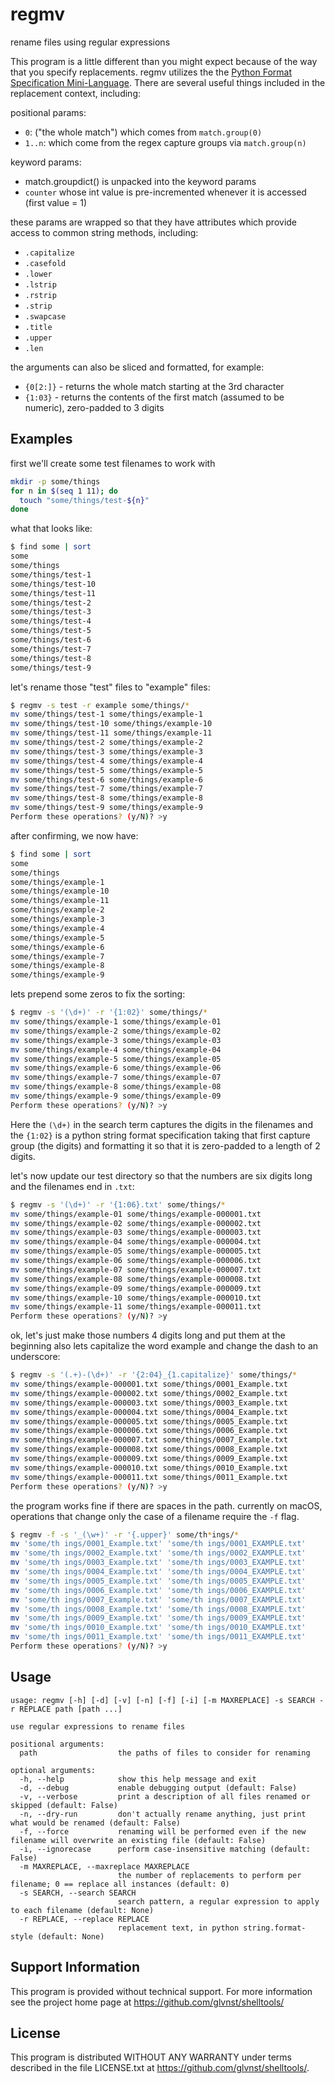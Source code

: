 # regmv

rename files using regular expressions

This program is a little different than you might expect  because of the way that you specify replacements. regmv utilizes the the [Python Format Specification Mini-Language](https://docs.python.org/3/library/string.html#format-specification-mini-language). There are several useful things included in the replacement context, including:

positional params:

* `0`: ("the whole match") which comes from `match.group(0)`
* `1..n`: which come from the regex capture groups via `match.group(n)`

keyword params:

* match.groupdict() is unpacked into the keyword params
* `counter` whose int value is pre-incremented whenever it is accessed (first value = 1)

these params are wrapped so that they have attributes which provide access to common string methods, including:

* `.capitalize`
* `.casefold`
* `.lower`
* `.lstrip`
* `.rstrip`
* `.strip`
* `.swapcase`
* `.title`
* `.upper`
* `.len`

the arguments can also be sliced and formatted, for example:

* `{0[2:]}` - returns the whole match starting at the 3rd character
* `{1:03}` - returns the contents of the first match (assumed to be numeric), zero-padded to 3 digits

## Examples

first we'll create some test filenames to work with

```sh
mkdir -p some/things
for n in $(seq 1 11); do
  touch "some/things/test-${n}"
done
```

what that looks like:

```sh
$ find some | sort
some
some/things
some/things/test-1
some/things/test-10
some/things/test-11
some/things/test-2
some/things/test-3
some/things/test-4
some/things/test-5
some/things/test-6
some/things/test-7
some/things/test-8
some/things/test-9
```

let's rename those "test" files to "example" files:

```sh
$ regmv -s test -r example some/things/*
mv some/things/test-1 some/things/example-1
mv some/things/test-10 some/things/example-10
mv some/things/test-11 some/things/example-11
mv some/things/test-2 some/things/example-2
mv some/things/test-3 some/things/example-3
mv some/things/test-4 some/things/example-4
mv some/things/test-5 some/things/example-5
mv some/things/test-6 some/things/example-6
mv some/things/test-7 some/things/example-7
mv some/things/test-8 some/things/example-8
mv some/things/test-9 some/things/example-9
Perform these operations? (y/N)? >y
```

after confirming, we now have:

```sh
$ find some | sort
some
some/things
some/things/example-1
some/things/example-10
some/things/example-11
some/things/example-2
some/things/example-3
some/things/example-4
some/things/example-5
some/things/example-6
some/things/example-7
some/things/example-8
some/things/example-9
```

lets prepend some zeros to fix the sorting:

```sh
$ regmv -s '(\d+)' -r '{1:02}' some/things/*
mv some/things/example-1 some/things/example-01
mv some/things/example-2 some/things/example-02
mv some/things/example-3 some/things/example-03
mv some/things/example-4 some/things/example-04
mv some/things/example-5 some/things/example-05
mv some/things/example-6 some/things/example-06
mv some/things/example-7 some/things/example-07
mv some/things/example-8 some/things/example-08
mv some/things/example-9 some/things/example-09
Perform these operations? (y/N)? >y
```

Here the `(\d+)` in the search term captures the digits in the filenames and the `{1:02}` is a python string format specification taking that first capture group (the digits) and formatting it so that it is zero-padded to a length of 2 digits.

let's now update our test directory so that the numbers are six digits long and the filenames end in `.txt`:

```sh
$ regmv -s '(\d+)' -r '{1:06}.txt' some/things/*
mv some/things/example-01 some/things/example-000001.txt
mv some/things/example-02 some/things/example-000002.txt
mv some/things/example-03 some/things/example-000003.txt
mv some/things/example-04 some/things/example-000004.txt
mv some/things/example-05 some/things/example-000005.txt
mv some/things/example-06 some/things/example-000006.txt
mv some/things/example-07 some/things/example-000007.txt
mv some/things/example-08 some/things/example-000008.txt
mv some/things/example-09 some/things/example-000009.txt
mv some/things/example-10 some/things/example-000010.txt
mv some/things/example-11 some/things/example-000011.txt
Perform these operations? (y/N)? >y
```

ok, let's just make those numbers 4 digits long and put them at the beginning also lets capitalize the word example and change the dash to an underscore:

```sh
$ regmv -s '(.+)-(\d+)' -r '{2:04}_{1.capitalize}' some/things/*
mv some/things/example-000001.txt some/things/0001_Example.txt
mv some/things/example-000002.txt some/things/0002_Example.txt
mv some/things/example-000003.txt some/things/0003_Example.txt
mv some/things/example-000004.txt some/things/0004_Example.txt
mv some/things/example-000005.txt some/things/0005_Example.txt
mv some/things/example-000006.txt some/things/0006_Example.txt
mv some/things/example-000007.txt some/things/0007_Example.txt
mv some/things/example-000008.txt some/things/0008_Example.txt
mv some/things/example-000009.txt some/things/0009_Example.txt
mv some/things/example-000010.txt some/things/0010_Example.txt
mv some/things/example-000011.txt some/things/0011_Example.txt
Perform these operations? (y/N)? >y
```

the program works fine if there are spaces in the path. currently on macOS, operations that change only the case of a filename require the `-f` flag.

```sh
$ regmv -f -s '_(\w+)' -r '{.upper}' some/th*ings/*
mv 'some/th ings/0001_Example.txt' 'some/th ings/0001_EXAMPLE.txt'
mv 'some/th ings/0002_Example.txt' 'some/th ings/0002_EXAMPLE.txt'
mv 'some/th ings/0003_Example.txt' 'some/th ings/0003_EXAMPLE.txt'
mv 'some/th ings/0004_Example.txt' 'some/th ings/0004_EXAMPLE.txt'
mv 'some/th ings/0005_Example.txt' 'some/th ings/0005_EXAMPLE.txt'
mv 'some/th ings/0006_Example.txt' 'some/th ings/0006_EXAMPLE.txt'
mv 'some/th ings/0007_Example.txt' 'some/th ings/0007_EXAMPLE.txt'
mv 'some/th ings/0008_Example.txt' 'some/th ings/0008_EXAMPLE.txt'
mv 'some/th ings/0009_Example.txt' 'some/th ings/0009_EXAMPLE.txt'
mv 'some/th ings/0010_Example.txt' 'some/th ings/0010_EXAMPLE.txt'
mv 'some/th ings/0011_Example.txt' 'some/th ings/0011_EXAMPLE.txt'
Perform these operations? (y/N)? >y
```


##  Usage

```
usage: regmv [-h] [-d] [-v] [-n] [-f] [-i] [-m MAXREPLACE] -s SEARCH -r REPLACE path [path ...]

use regular expressions to rename files

positional arguments:
  path                  the paths of files to consider for renaming

optional arguments:
  -h, --help            show this help message and exit
  -d, --debug           enable debugging output (default: False)
  -v, --verbose         print a description of all files renamed or skipped (default: False)
  -n, --dry-run         don't actually rename anything, just print what would be renamed (default: False)
  -f, --force           renaming will be performed even if the new filename will overwrite an existing file (default: False)
  -i, --ignorecase      perform case-insensitive matching (default: False)
  -m MAXREPLACE, --maxreplace MAXREPLACE
                        the number of replacements to perform per filename; 0 == replace all instances (default: 0)
  -s SEARCH, --search SEARCH
                        search pattern, a regular expression to apply to each filename (default: None)
  -r REPLACE, --replace REPLACE
                        replacement text, in python string.format-style (default: None)
```

## Support Information

This program is provided without technical support. For more information see the project home page at <https://github.com/glvnst/shelltools/>

## License

This program is distributed WITHOUT ANY WARRANTY under terms described in the file LICENSE.txt at <https://github.com/glvnst/shelltools/>.